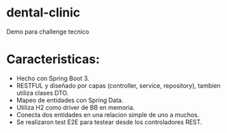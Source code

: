 # dental-clinic
Demo para challenge tecnico

# Caracteristicas:
- Hecho con Spring Boot 3.
- RESTFUL y diseñado por capas (controller, service, repository), tambien utiliza clases DTO. 
- Mapeo de entidades con Spring Data.
- Utiliza H2 como driver de BB en memoria.
- Conecta dos entidades en una relacion simple de uno a muchos.
- Se realizaron test E2E para testear desde los controladores REST.
